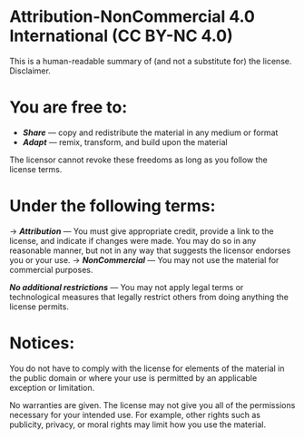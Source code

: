 # Attribution-NonCommercial 4.0 International (CC BY-NC 4.0)
This is a human-readable summary of (and not a substitute for) the license. Disclaimer.

# You are free to:
- ___Share___ — copy and redistribute the material in any medium or format
- ___Adapt___ — remix, transform, and build upon the material

The licensor cannot revoke these freedoms as long as you follow the license terms.

# Under the following terms:

-> ___Attribution___ — You must give appropriate credit, provide a link to the license, and indicate if changes were made. You may do so in any reasonable manner, but not in any way that suggests the licensor endorses you or your use.
-> ___NonCommercial___ — You may not use the material for commercial purposes.

___No additional restrictions___ — You may not apply legal terms or technological measures that legally restrict others from doing anything the license permits.

# Notices:

You do not have to comply with the license for elements of the material in the public domain or where your use is permitted by an applicable exception or limitation.

No warranties are given. The license may not give you all of the permissions necessary for your intended use. For example, other rights such as publicity, privacy, or moral rights may limit how you use the material.